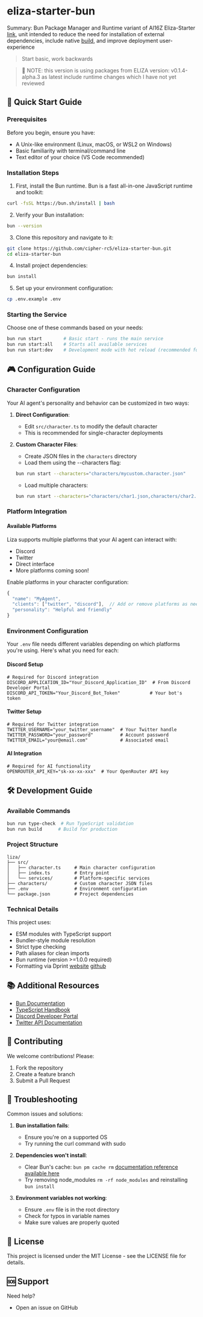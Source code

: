 # eliza-starter-bun

Summary: Bun Package Manager and Runtime variant of AI16Z Eliza-Starter [link](https://github.com/elizaOS/eliza-starter), unit intended to reduce the need for installation of external dependencies, include native [build](https://bun.sh/docs/bundler), and improve deployment user-experience

> Start basic, work backwards

> 🚨 NOTE: this version is using packages from ELIZA version: v0.1.4-alpha.3 as latest include runtime changes which I have not yet reviewed

## 🚀 Quick Start Guide

### Prerequisites

Before you begin, ensure you have:

- A Unix-like environment (Linux, macOS, or WSL2 on Windows)
- Basic familiarity with terminal/command line
- Text editor of your choice (VS Code recommended)

### Installation Steps

1. First, install the Bun runtime. Bun is a fast all-in-one JavaScript runtime and toolkit:

```sh
curl -fsSL https://bun.sh/install | bash
```

2. Verify your Bun installation:

```sh
bun --version
```

3. Clone this repository and navigate to it:

```sh
git clone https://github.com/cipher-rc5/eliza-starter-bun.git
cd eliza-starter-bun
```

4. Install project dependencies:

```sh
bun install
```

5. Set up your environment configuration:

```sh
cp .env.example .env
```

### Starting the Service

Choose one of these commands based on your needs:

```sh
bun run start        # Basic start - runs the main service
bun run start:all    # Starts all available services
bun run start:dev    # Development mode with hot reload (recommended for development)
```

## 🎮 Configuration Guide

### Character Configuration

Your AI agent's personality and behavior can be customized in two ways:

1. **Direct Configuration**:
   - Edit `src/character.ts` to modify the default character
   - This is recommended for single-character deployments

2. **Custom Character Files**:
   - Create JSON files in the `characters` directory
   - Load them using the --characters flag:
   ```sh
   bun run start --characters="characters/mycustom.character.json"
   ```
   - Load multiple characters:
   ```sh
   bun run start --characters="characters/char1.json,characters/char2.json"
   ```

### Platform Integration

#### Available Platforms

Liza supports multiple platforms that your AI agent can interact with:

- Discord
- Twitter
- Direct interface
- More platforms coming soon!

Enable platforms in your character configuration:

```typescript
{
  "name": "MyAgent",
  "clients": ["twitter", "discord"],  // Add or remove platforms as needed
  "personality": "Helpful and friendly"
}
```

### Environment Configuration

Your `.env` file needs different variables depending on which platforms you're using. Here's what you need for each:

#### Discord Setup

```env
# Required for Discord integration
DISCORD_APPLICATION_ID="Your_Discord_Application_ID"  # From Discord Developer Portal
DISCORD_API_TOKEN="Your_Discord_Bot_Token"           # Your bot's token
```

#### Twitter Setup

```env
# Required for Twitter integration
TWITTER_USERNAME="your_twitter_username"  # Your Twitter handle
TWITTER_PASSWORD="your_password"          # Account password
TWITTER_EMAIL="your@email.com"            # Associated email
```

#### AI Integration

```env
# Required for AI functionality
OPENROUTER_API_KEY="sk-xx-xx-xxx"  # Your OpenRouter API key
```

## 🛠 Development Guide

### Available Commands

```sh
bun run type-check  # Run TypeScript validation
bun run build      # Build for production
```

### Project Structure

```
liza/
├── src/
│   ├── character.ts     # Main character configuration
│   ├── index.ts         # Entry point
│   └── services/        # Platform-specific services
├── characters/          # Custom character JSON files
├── .env                 # Environment configuration
└── package.json         # Project dependencies
```

### Technical Details

This project uses:

- ESM modules with TypeScript support
- Bundler-style module resolution
- Strict type checking
- Path aliases for clean imports
- Bun runtime (version >=1.0.0 required)
- Formatting via Dprint [website](https://dprint.dev/) [github](https://github.com/dprint/dprint)

## 📚 Additional Resources

- [Bun Documentation](https://bun.sh/docs)
- [TypeScript Handbook](https://www.typescriptlang.org/docs/)
- [Discord Developer Portal](https://discord.com/developers/docs)
- [Twitter API Documentation](https://developer.twitter.com/en/docs)

## 🤝 Contributing

We welcome contributions! Please:

1. Fork the repository
2. Create a feature branch
3. Submit a Pull Request

## 🐛 Troubleshooting

Common issues and solutions:

1. **Bun installation fails**:
   - Ensure you're on a supported OS
   - Try running the curl command with sudo

2. **Dependencies won't install**:
   - Clear Bun's cache: `bun pm cache rm` [documentation reference available here](https://bun.sh/docs/cli/pm)
   - Try removing node_modules `rm -rf node_modules` and reinstalling `bun install`

3. **Environment variables not working**:
   - Ensure `.env` file is in the root directory
   - Check for typos in variable names
   - Make sure values are properly quoted

## 📝 License

This project is licensed under the MIT License - see the LICENSE file for details.

## 🆘 Support

Need help?

- Open an issue on GitHub
